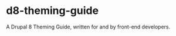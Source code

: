 d8-theming-guide
================

A Drupal 8 Theming Guide, written for and by front-end developers.
